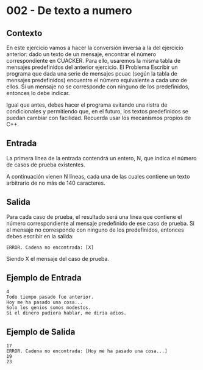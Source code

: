 # 002 - De texto a numero

## Contexto

En este ejercicio vamos a hacer la conversión inversa a la del ejercicio anterior: dado un texto de un mensaje, encontrar el número correspondiente en CUACKER. Para ello, usaremos la misma tabla de mensajes predefinidos del anterior ejercicio.
El Problema
Escribir un programa que dada una serie de mensajes pcuac (según la tabla de mensajes predefinidos) encuentre el número equivalente a cada uno de ellos. Si un mensaje no se corresponde con ninguno de los predefinidos, entonces lo debe indicar.

Igual que antes, debes hacer el programa evitando una ristra de condicionales y permitiendo que, en el futuro, los textos predefinidos se puedan cambiar con facilidad. Recuerda usar los mecanismos propios de C++.

## Entrada

La primera línea de la entrada contendrá un entero, N, que indica el número de casos de prueba existentes.

A continuación vienen N líneas, cada una de las cuales contiene un texto arbitrario de no más de 140 caracteres.

## Salida

Para cada caso de prueba, el resultado será una línea que contiene el número correspondiente al mensaje predefinido de ese caso de prueba. Si el mensaje no corresponde con ninguno de los predefinidos, entonces debes escribir en la salida:

`ERROR. Cadena no encontrada: [X]`

Siendo X el mensaje del caso de prueba.

## Ejemplo de Entrada

```
4
Todo tiempo pasado fue anterior.
Hoy me ha pasado una cosa...
Solo los genios somos modestos.
Si el dinero pudiera hablar, me diria adios.
```

## Ejemplo de Salida

```
17
ERROR. Cadena no encontrada: [Hoy me ha pasado una cosa...]
19
23
```
